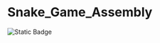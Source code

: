# Snake_Game_Assembly
![Static Badge](https://img.shields.io/badge/Snake%20Game-Assembly%208088-red)

